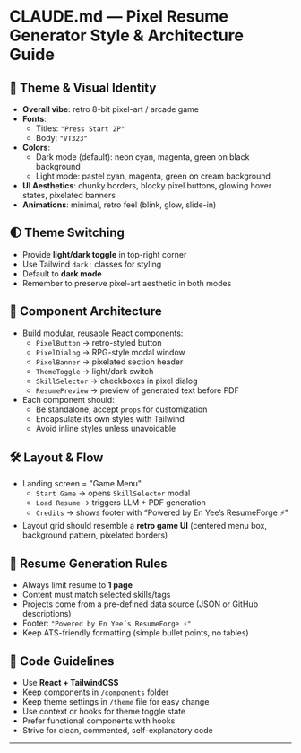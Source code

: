 # CLAUDE.md — Pixel Resume Generator Style & Architecture Guide

## 🎨 Theme & Visual Identity
- **Overall vibe**: retro 8-bit pixel-art / arcade game
- **Fonts**:  
  - Titles: `"Press Start 2P"`  
  - Body: `"VT323"`  
- **Colors**:  
  - Dark mode (default): neon cyan, magenta, green on black background  
  - Light mode: pastel cyan, magenta, green on cream background  
- **UI Aesthetics**: chunky borders, blocky pixel buttons, glowing hover states, pixelated banners
- **Animations**: minimal, retro feel (blink, glow, slide-in)

## 🌓 Theme Switching
- Provide **light/dark toggle** in top-right corner
- Use Tailwind `dark:` classes for styling  
- Default to **dark mode**  
- Remember to preserve pixel-art aesthetic in both modes

## 🧩 Component Architecture
- Build modular, reusable React components:
  - `PixelButton` → retro-styled button
  - `PixelDialog` → RPG-style modal window
  - `PixelBanner` → pixelated section header
  - `ThemeToggle` → light/dark switch
  - `SkillSelector` → checkboxes in pixel dialog
  - `ResumePreview` → preview of generated text before PDF
- Each component should:
  - Be standalone, accept `props` for customization
  - Encapsulate its own styles with Tailwind
  - Avoid inline styles unless unavoidable

## 🛠️ Layout & Flow
- Landing screen = "Game Menu"
  - `Start Game` → opens `SkillSelector` modal
  - `Load Resume` → triggers LLM + PDF generation
  - `Credits` → shows footer with “Powered by En Yee’s ResumeForge ⚡”
- Layout grid should resemble a **retro game UI** (centered menu box, background pattern, pixelated borders)

## 📄 Resume Generation Rules
- Always limit resume to **1 page**
- Content must match selected skills/tags
- Projects come from a pre-defined data source (JSON or GitHub descriptions)
- Footer: `"Powered by En Yee’s ResumeForge ⚡"`
- Keep ATS-friendly formatting (simple bullet points, no tables)

## 🌟 Code Guidelines
- Use **React + TailwindCSS**
- Keep components in `/components` folder
- Keep theme settings in `/theme` file for easy change
- Use context or hooks for theme toggle state
- Prefer functional components with hooks
- Strive for clean, commented, self-explanatory code

---
